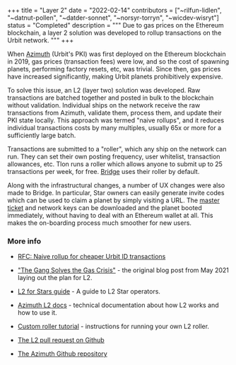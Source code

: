 +++
title = "Layer 2"
date = "2022-02-14"
contributors = ["~rilfun-lidlen", "~datnut-pollen", "~datder-sonnet", "~norsyr-torryn", "~wicdev-wisryt"]
status = "Completed"
description = """
Due to gas prices on the Ethereum blockchain, a layer 2 solution was developed
to rollup transactions on the Urbit network.
"""
+++

When [Azimuth](https://urbit.org/docs/azimuth/azimuth) (Urbit's PKI) was first
deployed on the Ethereum blockchain in 2019, gas prices (transaction fees) were
low, and so the cost of spawning planets, performing factory resets, etc, was
trivial. Since then, gas prices have increased significantly, making Urbit
planets prohibitively expensive.

To solve this issue, an L2 (layer two) solution was developed. Raw transactions
are batched together and posted in bulk to the blockchain without validation.
Individual ships on the network receive the raw transactions from Azimuth,
validate them, process them, and update their PKI state locally. This approach
was termed "naive rollups", and it reduces individual transactions costs by many
multiples, usually 65x or more for a sufficiently large batch.

Transactions are submitted to a "roller", which any ship on the network can run.
They can set their own posting frequency, user whitelist, transaction
allowances, etc. Tlon runs a roller which allows anyone to submit up to 25
transactions per week, for free. [Bridge](https://bridge.urbit.org/) uses their
roller by default.

Along with the infrastructural changes, a number of UX changes were also made to
Bridge. In particular, Star owners can easily generate invite codes which can be
used to claim a planet by simply visiting a URL. The [master
ticket](https://urbit.org/using/id/hd-wallet) and network keys can be downloaded
and the planet booted immediately, without having to deal with an Ethereum
wallet at all. This makes the on-boarding process much smoother for new users.

### More info

- [RFC: Naive rollup for cheaper Urbit ID transactions](https://groups.google.com/a/urbit.org/g/dev/c/p6rP_WsxLS0/m/hQBX0modAwAJ)

- ["The Gang Solves the Gas Crisis"](https://urbit.org/blog/rollups) - the
  original blog post from May 2021 laying out the plan for L2.

- [L2 for Stars guide](https://operators.urbit.org/guides/layer-2-for-stars) - A
  guide to L2 Star operators.

- [Azimuth L2 docs](https://urbit.org/docs/azimuth/l2/layer2) - technical
  documentation about how L2 works and how to use it.
  
- [Custom roller tutorial](https://urbit.org/docs/azimuth/l2/roller-tutorial) -
  instructions for running your own L2 roller.

- [The L2 pull request on Github](https://github.com/urbit/bridge/pull/834)

- [The Azimuth Github repository](https://github.com/urbit/azimuth)
